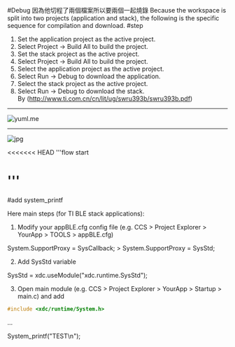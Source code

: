 #Debug 因為他切程了兩個檔案所以要兩個一起燒錄
Because the workspace is split into two projects (application and stack), the following is the specific sequence for compilation and download.
#step
1. Set the application project as the active project.
2. Select Project → Build All to build the project.
3. Set the stack project as the active project.
4. Select Project → Build All to build the project.
5. Select the application project as the active project.
6. Select Run → Debug to download the application.
7. Select the stack project as the active project.
8. Select Run → Debug to download the stack.<br>
By (http://www.ti.com.cn/cn/lit/ug/swru393b/swru393b.pdf)

***
![yuml.me](http://yuml.me/e284bdd4)
___
![jpg](./img/SensorTag.jpg)

<<<<<<< HEAD
'''flow 
start

'''
=======

#add system_printf

Here main steps (for TI BLE stack applications):

1) Modify your appBLE.cfg config file (e.g. CCS > Project Explorer > YourApp > TOOLS > appBLE.cfg)

System.SupportProxy = SysCallback; > System.SupportProxy = SysStd;

2) Add SysStd variable

SysStd = xdc.useModule("xdc.runtime.SysStd");

3) Open main module (e.g. CCS > Project Explorer > YourApp > Startup > main.c) and add
```C
#include <xdc/runtime/System.h>
```
...

System_printf("TEST\n");
